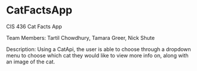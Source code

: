 # CatFactsApp
CIS 436 Cat Facts App

Team Members: Tartil Chowdhury, Tamara Greer, Nick Shute

Description: Using a CatApi, the user is able to choose through a dropdown menu to choose which cat
they would like to view more info on, along with an image of the cat.

